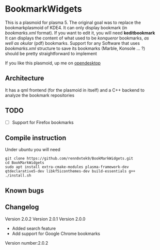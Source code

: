 # BookmarkWidgets
This is a plasmoid for plasma 5. The original goal was to replace the bookmarkplasmoid of KDE4. 
It can only display bookmark (in *bookmarks.xml* format). If you want to edit it, you will need **keditbookmark**
It can displays the content of what used to be *konqueror* bookmarks, *as well as okular* (pdf) bookmarks. 
Support for any Software that uses *bookmarks.xml* structure to save its bookmarks (Marble, Konsole ... ?) should be pretty straightforward to implement

If you like this plasmoid, up me on [opendesktop](https://www.opendesktop.org/c/1519558653)

## Architecture
It has a qml frontend (for the plasmoid in itself) and a C++ backend to analyze the bookmark repositories

## TODO 
* [ ] Support for Firefox bookmarks

## Compile instruction 
Under ubuntu you will need

    git clone https://github.com/renn0xtek9/BookMarkWidgets.git
    cd BookMarkWidgets
    sudo apt install extra-cmake-modules plasma-framework-dev qtdeclarative5-dev libkf5iconthemes-dev build-essentials g++
    ./install.sh
    
## Known bugs 

## Changelog 
Version 2.0.2 
Version 2.0.1 
Version 2.0.0
- Added search feature
- Add support for Google Chrome bookmarks 









Version number:2.0.2
